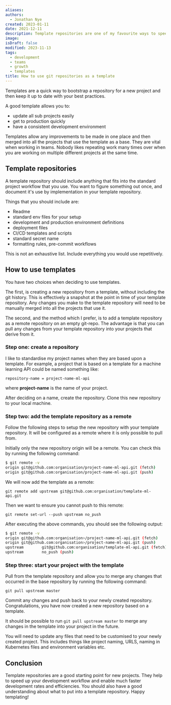 ```yaml
---
aliases: 
authors:
  - Jonathan Nye
created: 2023-01-11
date: 2021-12-11
description: Template repositories are one of my favourite ways to speed up and standardize your development workflow. They help both individual and team workflows.
image: 
isDraft: false
modified: 2023-11-13
tags:
  - development
  - teams
  - growth
  - templates
title: How to use git repositories as a template
---
```


Templates are a quick way to bootstrap a repository for a new project and then keep it up to date with your best practices.

A good template allows you to:

- update all sub projects easily
- get to production quickly
- have a consistent development environment

Templates allow any improvements to be made in one place and then merged into all the projects that use the template as a base. They are vital when working in teams. Nobody likes repeating work many times over when you are working on multiple different projects at the same time.

## Template repositories

A template repository should include anything that fits into the standard project workflow that you use. You want to figure something out once, and document it's use by implementation in your template repository.

Things that you should include are:

- Readme
- standard env files for your setup
- development and production environment definitions
- deployment files
- CI/CD templates and scripts
- standard secret name
- formatting rules, pre-commit workflows

This is not an exhaustive list. Include everything you would use repetitively.

## How to use templates

You have two choices when deciding to use templates.

The first, is creating a new repository from a template, without including the git history. This is effectively a snapshot at the point in time of your template repository. Any changes you make to the template repository will need to be manually merged into all the projects that use it.

The second, and the method which I prefer, is to add a template repository as a remote repository on an empty git-repo. The advantage is that you can pull any changes from your template repository into your projects that derive from it.

### Step one: create a repository

I like to standardise my project names when they are based upon a template.
For example, a project that is based on a template for a machine learning API could be named something like:

`repository-name = project-name-ml-api`

where **project-name** is the name of your project.

After deciding on a name, create the repository.
Clone this new repository to your local machine.

### Step two: add the template repository as a remote

Follow the following steps to setup the new repository with your template repository. It will be configured as a remote where it is only possible to pull from.

Initially only the new repository origin will be a remote.
You can check this by running the following command:

```bash
$ git remote -v
origin git@github.com:organisation/project-name-ml-api.git (fetch)
origin git@github.com:organisation/project-name-ml-api.git (push)
```

We will now add the template as a remote:

`git remote add upstream git@github.com:organisation/template-ml-api.git`

Then we want to ensure you cannot push to this remote:

`git remote set-url --push upstream no_push`

After executing the above commands, you should see the following output:

```bash
$ git remote -v
origin git@github.com:organisation>/project-name-ml-api.git (fetch)
origin git@github.com:organisation>/project-name-ml-api.git (push)
upstream        git@github.com:organisation/template-ml-api.git (fetch)
upstream        no_push (push)
```

### Step three: start your project with the template

Pull from the template repository and allow you to merge any changes that occurred in the base repository by running the following command:

`git pull upstream master`

Commit any changes and push back to your newly created repository.
Congratulations, you have now created a new repository based on a template.

It should be possible to run `git pull upstream master` to merge any changes in the template into your project in the future.

You will need to update any files that need to be customised to your newly created project. This includes things like project naming, URLS, naming in Kubernetes files and environment variables etc.

## Conclusion

Template repositories are a good starting point for new projects. They help to speed up your development workflow and enable much faster development rates and efficiencies. You should also have a good understanding about what to put into a template repository. Happy templating!
